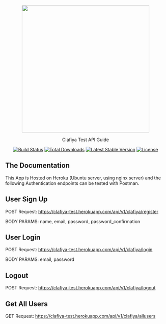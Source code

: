 <p align="center"><a href="https://laravel.com" target="_blank"><img src="https://raw.githubusercontent.com/laravel/art/master/logo-lockup/5%20SVG/2%20CMYK/1%20Full%20Color/laravel-logolockup-cmyk-red.svg" width="400"></a></p>

<p align="center"> Clafiya Test API Guide</p>

<p align="center">
<a href="https://travis-ci.org/laravel/framework"><img src="https://travis-ci.org/laravel/framework.svg" alt="Build Status"></a>
<a href="https://packagist.org/packages/laravel/framework"><img src="https://img.shields.io/packagist/dt/laravel/framework" alt="Total Downloads"></a>
<a href="https://packagist.org/packages/laravel/framework"><img src="https://img.shields.io/packagist/v/laravel/framework" alt="Latest Stable Version"></a>
<a href="https://packagist.org/packages/laravel/framework"><img src="https://img.shields.io/packagist/l/laravel/framework" alt="License"></a>
</p>

## The Documentation

This App is Hosted on Heroku (Ubuntu server, using nginx server) and the following Authentication endpoints can be tested with Postman.

## User Sign Up
POST Request: https://clafiya-test.herokuapp.com/api/v1/clafiya/register

BODY PARAMS:  name, email, password, password_confirmation


## User Login
POST Request: https://clafiya-test.herokuapp.com/api/v1/clafiya/login

BODY PARAMS: email, password


## Logout 
POST Request: https://clafiya-test.herokuapp.com/api/v1/clafiya/logout


## Get All Users
GET Request: https://clafiya-test.herokuapp.com/api/v1/clafiya/allusers
